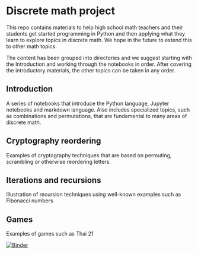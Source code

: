 # Discrete math project

This repo contains materials to help high school math teachers and
their students get started programming in Python and then applying
what they learn to explore topics in discrete math. We hope in the
future to extend this to other math topics.

The content has been grouped into directories and we suggest starting
with the Introduction and working through the notebooks in
order. After covering the introductory materials, the other topics can
be taken in any order.

## Introduction

A series of notebooks that introduce the Python language, Jupyter
notebooks and markdown language. Also includes specialized topics,
such as combinations and permutations, that are fundamental to many
areas of discrete math.

## Cryptography reordering

Examples of cryptography techniques that are based on permuting,
scrambling or otherwise reordering letters.

## Iterations and recursions

Illustration of recursion techniques using well-known examples such as Fibonacci numbers

## Games

Examples of games such as Thai 21 

[![Binder](https://mybinder.org/badge_logo.svg)](https://mybinder.org/v2/gh/sinkovit/Discrete-Math-Project/HEAD)
